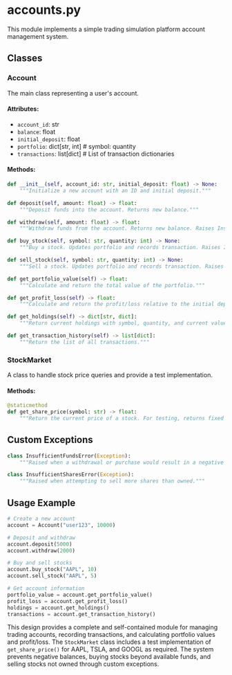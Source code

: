 # accounts.py

This module implements a simple trading simulation platform account management system.

## Classes

### Account

The main class representing a user's account.

#### Attributes:
- `account_id`: str
- `balance`: float
- `initial_deposit`: float
- `portfolio`: dict[str, int]  # symbol: quantity
- `transactions`: list[dict]  # List of transaction dictionaries

#### Methods:

```python
def __init__(self, account_id: str, initial_deposit: float) -> None:
    """Initialize a new account with an ID and initial deposit."""

def deposit(self, amount: float) -> float:
    """Deposit funds into the account. Returns new balance."""

def withdraw(self, amount: float) -> float:
    """Withdraw funds from the account. Returns new balance. Raises InsufficientFundsError if withdrawal would result in negative balance."""

def buy_stock(self, symbol: str, quantity: int) -> None:
    """Buy a stock. Updates portfolio and records transaction. Raises InsufficientFundsError if purchase exceeds available funds."""

def sell_stock(self, symbol: str, quantity: int) -> None:
    """Sell a stock. Updates portfolio and records transaction. Raises InsufficientSharesError if selling more shares than owned."""

def get_portfolio_value(self) -> float:
    """Calculate and return the total value of the portfolio."""

def get_profit_loss(self) -> float:
    """Calculate and return the profit/loss relative to the initial deposit."""

def get_holdings(self) -> dict[str, dict]:
    """Return current holdings with symbol, quantity, and current value."""

def get_transaction_history(self) -> list[dict]:
    """Return the list of all transactions."""
```

### StockMarket

A class to handle stock price queries and provide a test implementation.

#### Methods:

```python
@staticmethod
def get_share_price(symbol: str) -> float:
    """Return the current price of a stock. For testing, returns fixed prices for AAPL, TSLA, and GOOGL."""
```

## Custom Exceptions

```python
class InsufficientFundsError(Exception):
    """Raised when a withdrawal or purchase would result in a negative balance."""

class InsufficientSharesError(Exception):
    """Raised when attempting to sell more shares than owned."""
```

## Usage Example

```python
# Create a new account
account = Account("user123", 10000)

# Deposit and withdraw
account.deposit(5000)
account.withdraw(2000)

# Buy and sell stocks
account.buy_stock("AAPL", 10)
account.sell_stock("AAPL", 5)

# Get account information
portfolio_value = account.get_portfolio_value()
profit_loss = account.get_profit_loss()
holdings = account.get_holdings()
transactions = account.get_transaction_history()
```

This design provides a complete and self-contained module for managing trading accounts, recording transactions, and calculating portfolio values and profit/loss. The `StockMarket` class includes a test implementation of `get_share_price()` for AAPL, TSLA, and GOOGL as required. The system prevents negative balances, buying stocks beyond available funds, and selling stocks not owned through custom exceptions.